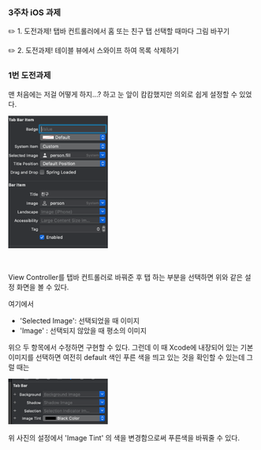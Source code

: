### 3주차 iOS 과제

✏️ 1. 도전과제! 탭바 컨트롤러에서 홈 또는 친구 탭 선택할 때마다 그림 바꾸기

✏️ 2. 도전과제! 테이블 뷰에서 스와이프 하여 목록 삭제하기



### 1번 도전과제 

맨 처음에는 저걸 어떻게 하지...? 하고 눈 앞이 캄캄했지만 의외로 쉽게 설정할 수 있었다.

<img src = "../markdown_image/3-1.png" width ="40%">



​	

View Controller를 탭바 컨트롤러로 바꿔준 후 탭 하는 부분을 선택하면 위와 같은 설정 화면을 볼 수 있다. 

여기에서 

* 'Selected Image': 선택되었을 때 이미지
* 'Image' : 선택되지 않았을 때 평소의 이미지 

위으 두 항목에서 수정하면 구현할 수 있다. 그런데 이 때 Xcode에 내장되어 있는 기본 이미지를 선택하면 여전히 default 색인 푸른 색을 띄고 있는 것을 확인할 수 있는데 그럴 때는 

<img src = "../markdown_image/3-2.png" width ="40%">



위 사진의 설정에서 'Image Tint' 의 색을 변경함으로써 푸른색을 바꿔줄 수 있다.